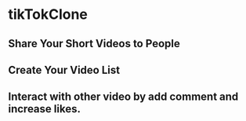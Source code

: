 # tikTokClone
## Share Your Short Videos to People
## Create Your Video List
## Interact with other video by add comment and increase likes.
